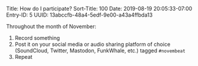 Title: How do I participate?
Sort-Title: 100
Date: 2019-08-19 20:05:33-07:00
Entry-ID: 5
UUID: 13abccfb-48a4-5edf-9e00-a43a4ffbda13

Throughout the month of November:

1. Record something
2. Post it on your social media or audio sharing platform of choice (SoundCloud, Twitter, Mastodon, FunkWhale, etc.) tagged `#novembeat`
3. Repeat

